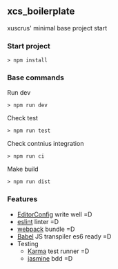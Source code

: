 ## xcs_boilerplate

xuscrus' minimal base project start

### Start project
```
> npm install
```

### Base commands
Run dev
```
> npm run dev
```

Check test
```
> npm run test
```

Check contnius integration
```
> npm run ci
```

Make build
```
> npm run dist
```

### Features
* [EditorConfig](http://editorconfig.org/) write well =D
* [eslint](http://eslint.org/) linter =D
* [webpack](https://webpack.github.io/)  bundle =D
* [Babel](https://webpack.github.io/) JS  transpiler es6 ready =D
* Testing
  * [Karma](https://karma-runner.github.io/1.0/index.html) test runner =D
  * [jasmine](https://jasmine.github.io/) bdd =D
